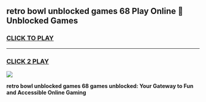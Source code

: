 
## retro bowl unblocked games 68 Play Online 👋 Unblocked Games
<h3>
<a href="https://premium.freeplayer.one?title=retro_bowl_unblocked_games_68&ref=19F">CLICK TO PLAY</a></h3>
<hr>

<h3>
<a href="https://premium.freeplayer.one?title=retro_bowl_unblocked_games_68&ref=19F">CLICK 2 PLAY</a>
  
</h3>

<a href="https://premium.freeplayer.one?title=retro_bowl_unblocked_games_68&ref=19F"><img src="https://clearcache.store/games.png"></a>


**retro bowl unblocked games 68 games unblocked: Your Gateway to Fun and Accessible Online Gaming**
